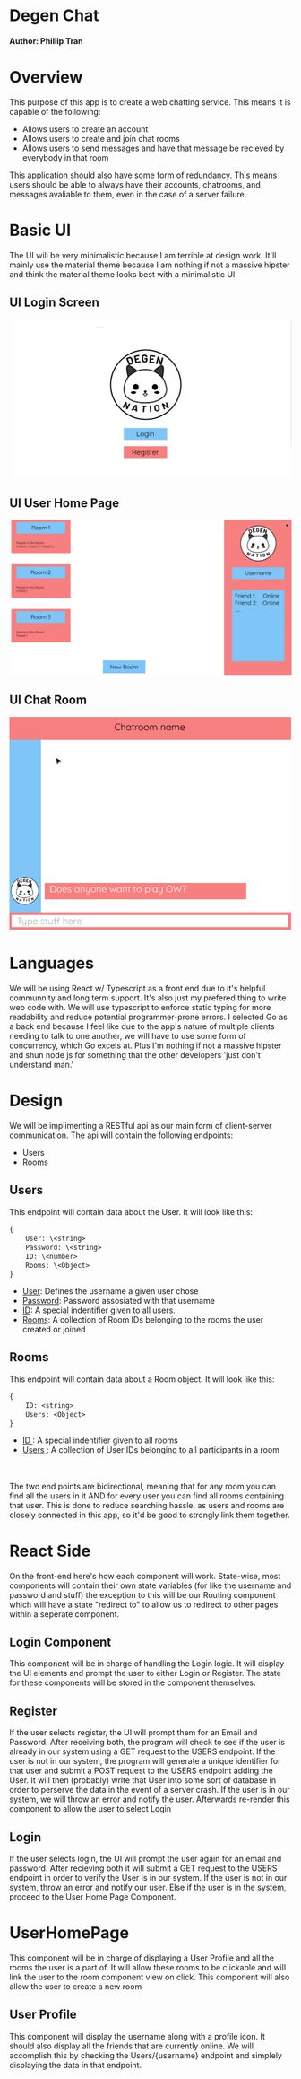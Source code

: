# Degen Chat 
#### Author: Phillip Tran

# Overview
This purpose of this app is to create a web chatting service. This means it is capable of the following:
* Allows users to create an account 
* Allows users to create and join chat rooms 
* Allows users to send messages and have that message be recieved by everybody in that room

This application should also have some form of redundancy. This means users should be able to always have their accounts, chatrooms, and messages avaliable to them, even in the case of a server failure. 

# Basic UI
The UI will be very minimalistic because I am terrible at design work. It'll mainly use the material theme because I am nothing if not a massive hipster and think the material theme looks best with a minimalistic UI

## UI Login Screen
![The login Screen](README_IMGS/UI_Login_Design.png)

## UI User Home Page
![User Home Page](README_IMGS/UI_UserHomePage.png)

## UI Chat Room
![User Home Page](README_IMGS/UI_ChatRoom.png)


# Languages
We will be using React w/ Typescript as a front end due to it's helpful communnity and long term support. It's also just my prefered thing to write web code with. We will use typescript to enforce static typing for more readability and reduce potential programmer-prone errors. I selected Go as a back end because I feel like due to the app's nature of multiple clients needing to talk to one another, we will have to use some form of concurrency, which Go excels at. Plus I'm nothing if not a massive hipster and shun node js for something that the other developers 'just don't understand man.' 

# Design 
We will be implimenting a RESTful api as our main form of client-server communication. The api will contain the following endpoints:
* Users
* Rooms

## Users
This endpoint will contain data about the User. It will look like this: 
```
{
    User: \<string>
    Password: \<string> 
    ID: \<number>
    Rooms: \<Object>
} 
```
* <ins>User</ins>: Defines the username a given user chose
* <ins>Password</ins>: Password assosiated with that username
* <ins>ID</ins>: A special indentifier given to all users.
* <ins>Rooms</ins>: A collection of Room IDs belonging to the rooms the user created or joined

## Rooms 
This endpoint will contain data about a Room object. It will look like this:

```
{
    ID: <string>
    Users: <Object>
}
```
* <ins> ID </ins>: A special indentifier given to all rooms
* <ins> Users </ins>: A collection of User IDs belonging to all participants in a room

<br><br>
The two end points are bidirectional, meaning that for any room you can find all the users in it AND for every user you can find all rooms containing that user. This is done to reduce searching hassle, as users and rooms are closely connected in this app, so it'd be good to strongly link them together. 


# React Side
On the front-end here's how each component will work. State-wise, most components will contain their own state variables (for like the username and password and stuff) the exception to this will be our Routing component which will have a state "redirect to" to allow us to redirect to other pages within a seperate component.

## Login Component
This component will be in charge of handling the Login logic. It will display the UI elements and prompt the user to either Login or Register. The state for these components will be stored in the component themselves.
## Register
If the user selects register, the UI will prompt them for an Email and Password. After receiving both, the program will check to see if the user is already in our system using a GET request to the USERS endpoint. If the user is not in our system, the program will generate a unique identifier for that user and submit a POST request to the USERS endpoint adding the User. It will then (probably) write that User into some sort of database in order to perserve the data in the event of a server crash. If the user is in our system, we will throw an error and notify the user. Afterwards re-render this component to allow the user to select Login

## Login
If the user selects login, the UI will prompt the user again for an email and password. After recieving both it will submit a GET request to the USERS endpoint in order to verify the User is in our system. If the user is not in our system, throw an error and notify our user. Else if the user is in the system, proceed to the User Home Page Component.


# UserHomePage
This component will be in charge of displaying a User Profile and all the rooms the user is a part of. It will allow these rooms to be clickable and will link the user to the room component view on click. This component will also allow the user to create a new room

## User Profile
This component will display the username along with a profile icon. It should also display all the friends that are currently online. We will accomplish this by checking the Users/{username} endpoint and simplely displaying the data in that endpoint. 
